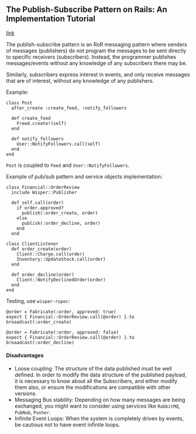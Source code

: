 ## The Publish-Subscribe Pattern on Rails: An Implementation Tutorial
[link](https://www.toptal.com/ruby-on-rails/the-publish-subscribe-pattern-on-rails)

The publish-subscribe pattern is an RoR messaging pattern where senders of messages (publishers) do not program the messages to be sent directly to specific receivers (subscribers). Instead, the programmer publishes messages/events without any knowledge of any subscribers there may be.

Similarly, subscribers express interest in events, and only receive messages that are of interest, without any knowledge of any publishers.

Example:

    class Post
      after_create :create_feed, :notify_followers

      def create_feed
        Freed.create!(self)
      end

      def notify_followers
        User::NotifyFollowers.call(self)
      end
    end

`Post` is coupled to `Feed` and `User::NotifyFollowers`.

Example of pub/sub pattern and service objects implementation:

    class Financial::OrderReview
      include Wisper::Publisher

      def self.call(order)
        if order.approved?
          publish(:order_create, order)
        else
          publish(:order_decline, order)
        end
      end

    class ClientListener
      def order_create(order)
        Client::Charge.call(order)
        Inventory::UpdateStock.call(order)
      end

      def order_decline(order)
        Client::NotifyDeclinedOrder(order)
      end
    end

Testing, use `wisper-rspec`:

    @order = Fabricate(:order, approved: true)
    expect { Financial::OrderReview.call(@order) }.to broaadcast(:order_create)

    @order = Fabricate(:order, approved: false)
    expect { Financial::OrderReview.call(@order) }.to broaadcast(:order_decline)


#### Disadvantages

- Loose coupling: The structure of the data published must be well defined. In order to modify the data structure of the published payload, it is necessary to know about all the Subscribers, and either modify them also, or ensure the modifications are compatible with other versions.
- Messaging Bus stability: Depending on how many messages are being exchanged, you might want to consider using services like `RabbitMQ`, `PubNub`, `Pusher`.
- Infinite Event Loops: When the system is completely driven by events, be cautious not to have event infinite loops.
